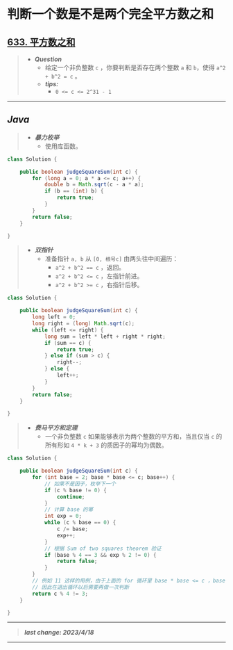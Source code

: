 # 判断一个数是不是两个完全平方数之和

## [633. 平方数之和](https://leetcode.cn/problems/sum-of-square-numbers/)

> - ***Question***
>   - 给定一个非负整数 `c` ，你要判断是否存在两个整数 `a` 和 `b`，使得 `a^2 + b^2 = c` 。
>   - ***tips:***
>     - `0 <= c <= 2^31 - 1`

---

## *Java*

> - ***暴力枚举***
>   - 使用库函数。

```java
class Solution {

    public boolean judgeSquareSum(int c) {
        for (long a = 0; a * a <= c; a++) {
            double b = Math.sqrt(c - a * a);
            if (b == (int) b) {
                return true;
            }
        }
        return false;
    }

}
```

> - ***双指针***
>   - 准备指针 `a, b` 从 `[0, 根号c]` 由两头往中间遍历：
>     - `a^2 + b^2 == c` ，返回。
>     - `a^2 + b^2 <= c` ，左指针前进。
>     - `a^2 + b^2 >= c` ，右指针后移。

```java
class Solution {

    public boolean judgeSquareSum(int c) {
        long left = 0;
        long right = (long) Math.sqrt(c);
        while (left <= right) {
            long sum = left * left + right * right;
            if (sum == c) {
                return true;
            } else if (sum > c) {
                right--;
            } else {
                left++;
            }
        }
        return false;
    }

}
```

> - ***费马平方和定理***
>   - 一个非负整数 `c` 如果能够表示为两个整数的平方和，当且仅当 `c` 的所有形如 `4 * k + 3` 的质因子的幂均为偶数。

```java
class Solution {

    public boolean judgeSquareSum(int c) {
        for (int base = 2; base * base <= c; base++) {
            // 如果不是因子，枚举下一个
            if (c % base != 0) {
                continue;
            }
            // 计算 base 的幂
            int exp = 0;
            while (c % base == 0) {
                c /= base;
                exp++;
            }
            // 根据 Sum of two squares theorem 验证
            if (base % 4 == 3 && exp % 2 != 0) {
                return false;
            }
        }
        // 例如 11 这样的用例，由于上面的 for 循环里 base * base <= c ，base == 11 的时候不会进入循环体
        // 因此在退出循环以后需要再做一次判断
        return c % 4 != 3;
    }

}
```

---

> ***last change: 2023/4/18***

---
